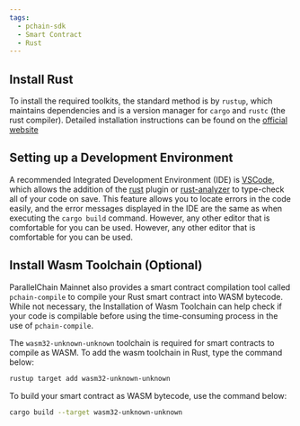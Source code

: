 ```yaml
---
tags:
  - pchain-sdk
  - Smart Contract
  - Rust 
---
```


## Install Rust

To install the required toolkits, the standard method is by `rustup`, which maintains dependencies and is a version manager for `cargo` and `rustc` (the rust compiler). Detailed installation instructions can be found on the [official website](https://www.rust-lang.org/tools/install)

## Setting up a Development Environment

A recommended Integrated Development Environment (IDE) is [VSCode](https://code.visualstudio.com/), which allows the addition of the [rust](https://marketplace.visualstudio.com/items?itemName=rust-lang.rust) plugin or [rust-analyzer](https://marketplace.visualstudio.com/items?itemName=matklad.rust-analyzer) to type-check all of your code on save. This feature allows you to locate errors in the code easily, and the error messages displayed in the IDE are the same as when executing the `cargo build` command. However, any other editor that is comfortable for you can be used. However, any other editor that is comfortable for you can be used.

## Install Wasm Toolchain (Optional)

ParallelChain Mainnet also provides a smart contract compilation tool called `pchain-compile` to compile your Rust smart contract into WASM bytecode. While not necessary, the Installation of Wasm Toolchain can help check if your code is compilable before using the time-consuming process in the use of `pchain-compile`.

The `wasm32-unknown-unknown` toolchain is required for smart contracts to compile as WASM. To add the wasm toolchain in Rust, type the command below:
```bash
rustup target add wasm32-unknown-unknown
```

To build your smart contract as WASM bytecode, use the command below:
```bash
cargo build --target wasm32-unknown-unknown
```